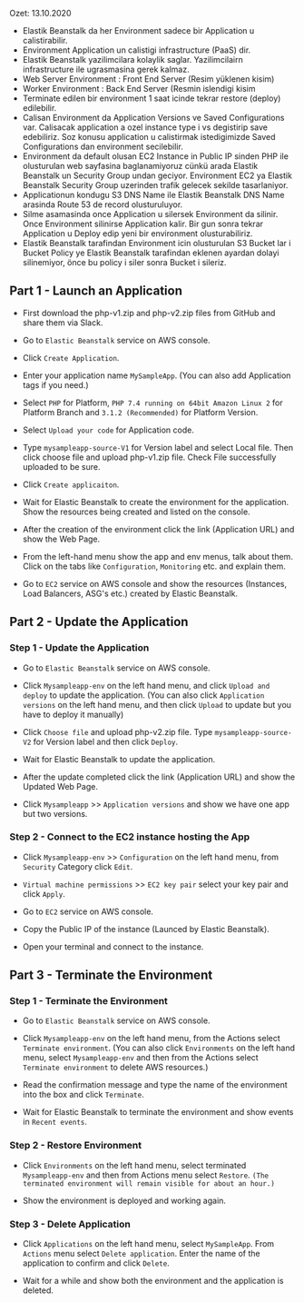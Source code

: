 Ozet: 13.10.2020

- Elastik Beanstalk da her Environment sadece bir Application u calistirabilir.
- Environment Application un calistigi infrastructure (PaaS) dir. 
- Elastik Beanstalk yazilimcilara kolaylik saglar. Yazilimcilairn infrastructure ile ugrasmasina gerek kalmaz.
- Web Server Environment : Front End Server (Resim yüklenen kisim)
- Worker Environment : Back End Server (Resmin islendigi kisim
- Terminate edilen bir environment 1 saat icinde tekrar restore (deploy) edilebilir. 
- Calisan Environment da Application Versions ve Saved Configurations var. Calisacak application a ozel instance type i vs degistirip save edebiliriz. Soz konusu application u calistirmak istedigimizde Saved Configurations dan environment secilebilir.
- Environment da default olusan EC2 Instance in Public IP sinden PHP ile olusturulan web sayfasina baglanamiyoruz cünkü arada Elastik Beanstalk un Security Group undan geciyor. Environment EC2 ya Elastik Beanstalk Security Group uzerinden trafik gelecek sekilde tasarlaniyor. 
- Applicationun kondugu S3 DNS Name ile Elastik Beanstalk DNS Name arasinda Route 53 de record olusturuluyor.
- Silme asamasinda once Application u silersek Environment da silinir. Once Environment silinirse Application kalir. Bir gun sonra tekrar Application u Deploy edip yeni bir environment olusturabiliriz.
- Elastik Beanstalk tarafindan Environment icin olusturulan S3 Bucket lar i Bucket Policy ye Elastik Beanstalk tarafindan eklenen ayardan dolayi silinemiyor, önce bu policy i siler sonra Bucket i sileriz.

## Part 1 - Launch an Application

- First download the php-v1.zip and php-v2.zip files from GitHub and share them via Slack.

- Go to `Elastic Beanstalk` service on AWS console.

- Click `Create Application`.

- Enter your application name `MySampleApp`.  (You can also add Application tags if you need.)

- Select `PHP` for Platform, `PHP 7.4 running on 64bit Amazon Linux 2` for Platform Branch and `3.1.2 (Recommended)` for Platform Version.

- Select `Upload your code` for Application code.

- Type `mysampleapp-source-V1` for Version label and select Local file. Then click choose file and upload php-v1.zip file.
  Check File successfully uploaded to be sure.

- Click `Create applicaiton`.

- Wait for Elastic Beanstalk to create the environment for the application. Show the resources being created and listed on the console.

- After the creation of the environment click the link (Application URL) and show the Web Page.

- From the left-hand menu show the app and env menus, talk about them. Click on the tabs like `Configuration`, `Monitoring` etc. and explain them.

- Go to `EC2` service on AWS console and show the resources (Instances, Load Balancers, ASG's etc.) created by Elastic Beanstalk.


## Part 2 - Update the Application

### Step 1 - Update the Application


- Go to `Elastic Beanstalk` service on AWS console.

- Click `Mysampleapp-env` on the left hand menu, and click `Upload and deploy` to update the application. (You can also click `Application versions` on the left hand menu, and then click `Upload` to update but you have to deploy it manually)

- Click `Choose file` and upload php-v2.zip file. Type `mysampleapp-source-V2` for Version label and then click `Deploy`.

- Wait for Elastic Beanstalk to update the application.

- After the update completed click the link (Application URL) and show the Updated Web Page.

- Click `Mysampleapp` >> `Application versions` and show we have one app but two versions.

### Step 2 - Connect to the EC2 instance hosting the App 


- Click `Mysampleapp-env` >> `Configuration` on the left hand menu, from `Security` Category click `Edit`.

- `Virtual machine permissions` >> `EC2 key pair` select your key pair and click `Apply`.

- Go to `EC2` service on AWS console.

- Copy the Public IP of the instance (Launced by Elastic Beanstalk).

- Open your terminal and connect to the instance.

## Part 3 - Terminate the Environment

### Step 1 - Terminate the Environment

- Go to `Elastic Beanstalk` service on AWS console.

- Click `Mysampleapp-env` on the left hand menu, from the Actions select `Terminate environment`. (You can also click `Environments` on the left hand menu, select `Mysampleapp-env` and then from the Actions select `Terminate environment` to delete AWS resources.)

- Read the confirmation message and type the name of the environment into the box and click `Terminate`.

- Wait for Elastic Beanstalk to terminate the environment and show events in `Recent events`.

### Step 2 - Restore Environment

- Click `Environments` on the left hand menu, select terminated `Mysampleapp-env` and then from Actions menu select `Restore`.
  `(The terminated environment will remain visible for about an hour.)`

- Show the environment is deployed and working again. 

### Step 3 - Delete Application

- Click `Applications` on the left hand menu, select `MySampleApp`. From `Actions` menu select `Delete application`. Enter the name of the application to confirm and click `Delete`.

- Wait for a while and show both the environment and the application is deleted.
